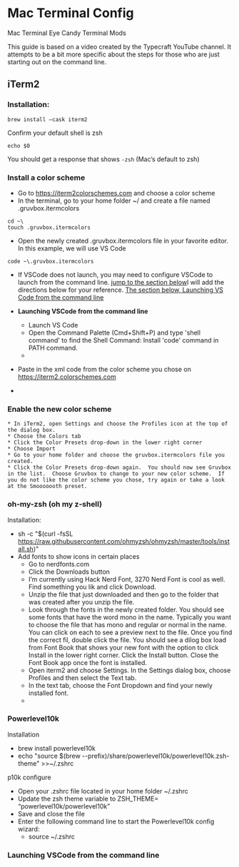 # Mac Terminal Config
Mac Terminal Eye Candy Terminal Mods

This guide is based on a video created by the Typecraft YouTube channel. It attempts to be a bit more specific about the steps for those who are just starting out on the command line.

## iTerm2

### Installation:
````
brew install —cask iterm2
````
Confirm your default shell is zsh
````
echo $0
````
You should get a response that shows ```-zsh``` (Mac’s default to zsh)
### Install a color scheme
- Go to <https://iterm2colorschemes.com> and choose a color scheme
- In the terminal, go to your home folder ~/ and create a file named .gruvbox.itermcolors
````
cd ~\
touch .gruvbox.itermcolors
````
- Open the newly created .gruvbox.itermcolors file in your favorite editor. In this example, we will use VS Code
````
code ~\.gruvbox.itermcolors
````
- If VSCode does not launch, you may need to configure VSCode to launch from the command line.  [jump to the section below](#Launching-VSCode-from-the-command-line)I will add the directions below for your reference.
[The section below, Launching VS Code from the command line](#Launching-VSCode-from-the-command-line)

- **Launching VSCode from the command line**
  - Launch VS Code
  - Open the Command Palette (Cmd+Shift+P) and type 'shell command' to find the Shell Command:  Install 'code' command in PATH command.
  - 
- Paste in the xml code from the color scheme you chose on <https://iterm2.colorschemes.com>
- 
### Enable the new color scheme
    * In iTerm2, open Settings and choose the Profiles icon at the top of the dialog box.
    * Choose the Colors tab
    * Click the Color Presets drop-down in the lower right corner
    * Choose Import
    * Go to your home folder and choose the gruvbox.itermcolors file you created.
    * Click the Color Presets drop-down again.  You should now see Gruvbox in the list.  Choose Gruvbox to change to your new color scheme.  If you do not like the color scheme you chose, try again or take a look at the Smooooooth preset.


### oh-my-zsh (oh my z-shell)

Installation:

* sh -c "$(curl -fsSL https://raw.githubusercontent.com/ohmyzsh/ohmyzsh/master/tools/install.sh)"
* Add fonts to show icons in certain places
    * Go to nerdfonts.com
    * Click the Downloads button
    * I’m currently using Hack Nerd Font, 3270 Nerd Font is cool as well.  Find something you lik and click Download.
    * Unzip the file that just downloaded and then go to the folder that was created after you unzip the file.
    * Look through the fonts in the newly created folder.  You should see some fonts that have the word mono in the name.  Typically you want to choose the file that has mono and regular or normal in the name.  You can click on each to see a preview next to the file.  Once you find the correct fil, double click the file.  You should see a dilog box load from Font Book that shows your new font with the option to click Install in the lower right corner.  Click the Install button.  Close the Font Book app once the font is installed.
    * Open iterm2 and choose Settings.  In the Settings dialog box, choose Profiles and then select the Text tab.
    * In the text tab, choose the Font Dropdown and find your newly installed font.
    * 

### Powerlevel10k

Installation

* brew install powerlevel10k
* echo "source $(brew --prefix)/share/powerlevel10k/powerlevel10k.zsh-theme" >>~/.zshrc

p10k configure
* Open your .zshrc file located in your home folder ~/.zshrc
* Update the zsh theme variable to ZSH_THEME= “powerlevel10k/powerlevel10k”
* Save and close the file
* Enter the following command line to start the Powerlevel10k config wizard:
    *  source ~/.zshrc

### Launching VSCode from the command line
